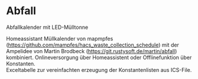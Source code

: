 # Abfall
 Abfallkalender mit LED-Mülltonne 

Homeassistant Müllkalender von mapmpfes (https://github.com/mampfes/hacs_waste_collection_schedule) mit der Ampelidee von Martin Brodbeck (https://git.rustysoft.de/martin/abfall) kombiniert. Onlineversorgung über Homeassistent oder Offlinefunktion über Konstanten.  
Exceltabelle zur vereinfachten erzeugung der Konstantenlisten aus ICS-File.
